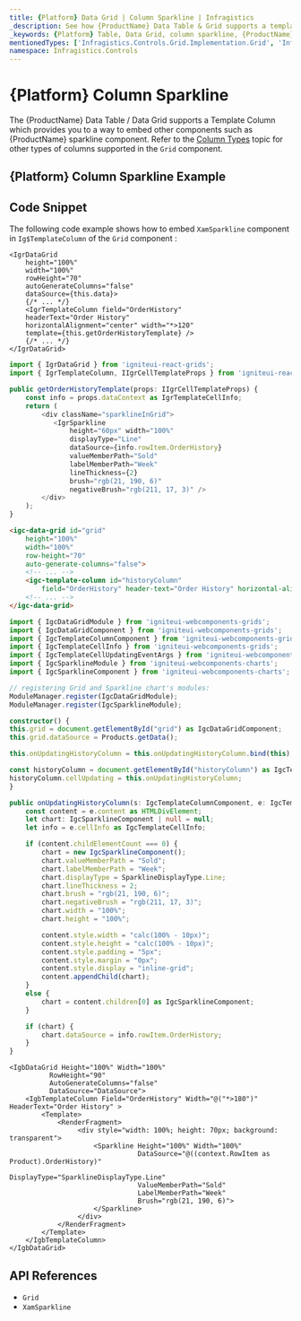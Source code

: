 ```yaml
---
title: {Platform} Data Grid | Column Sparkline | Infragistics
_description: See how {ProductName} Data Table & Grid supports a template column which provides you a way to embed other components such as the column sparkline.
_keywords: {Platform} Table, Data Grid, column sparkline, {ProductName}, data binding, Infragistics
mentionedTypes: ['Infragistics.Controls.Grid.Implementation.Grid', 'Infragistics.Controls.Grid.Implementation.CellInfo', 'Infragistics.Controls.Grid.Implementation.TemplateCellInfo', 'Sparkline']
namespace: Infragistics.Controls
---
```


# {Platform} Column Sparkline

The {ProductName} Data Table / Data Grid supports a Template Column which provides you to a way to embed other components such as {ProductName} sparkline component. Refer to the [Column Types](data-grid-column-types.md) topic for other types of columns supported in the `Grid` component.

## {Platform} Column Sparkline Example


<code-view style="height: 530px"
           data-demos-base-url="{environment:dvDemosBaseUrl}"
           iframe-src="{environment:dvDemosBaseUrl}/charts/sparkline-grid"
           alt="{Platform} Column Sparkline Example"
           github-src="charts/sparkline/grid">
</code-view>

<div class="divider--half"></div>

## Code Snippet

The following code example shows how to embed `XamSparkline` component in `Ig$TemplateColumn` of the `Grid` component :

```tsx
<IgrDataGrid
    height="100%"
    width="100%"
    rowHeight="70"
    autoGenerateColumns="false"
    dataSource={this.data}>
    {/* ... */}
    <IgrTemplateColumn field="OrderHistory"
    headerText="Order History"
    horizontalAlignment="center" width="*>120"
    template={this.getOrderHistoryTemplate} />
    {/* ... */}
</IgrDataGrid>
```

```ts
import { IgrDataGrid } from 'igniteui-react-grids';
import { IgrTemplateColumn, IIgrCellTemplateProps } from 'igniteui-react-grids';

public getOrderHistoryTemplate(props: IIgrCellTemplateProps) {
    const info = props.dataContext as IgrTemplateCellInfo;
    return (
        <div className="sparklineInGrid">
           <IgrSparkline
               height="60px" width="100%"
               displayType="Line"
               dataSource={info.rowItem.OrderHistory}
               valueMemberPath="Sold"
               labelMemberPath="Week"
               lineThickness={2}
               brush="rgb(21, 190, 6)"
               negativeBrush="rgb(211, 17, 3)" />
        </div>
    );
}
```

```html
<igc-data-grid id="grid"
    height="100%"
    width="100%"
    row-height="70"
    auto-generate-columns="false">
    <!-- ... -->
    <igc-template-column id="historyColumn"
        field="OrderHistory" header-text="Order History" horizontal-alignment="center" width="*>150"></igc-template-column>
    <!-- ... -->
</igc-data-grid>
```

```ts
import { IgcDataGridModule } from 'igniteui-webcomponents-grids';
import { IgcDataGridComponent } from 'igniteui-webcomponents-grids';
import { IgcTemplateColumnComponent } from 'igniteui-webcomponents-grids';
import { IgcTemplateCellInfo } from 'igniteui-webcomponents-grids';
import { IgcTemplateCellUpdatingEventArgs } from 'igniteui-webcomponents-grids';
import { IgcSparklineModule } from 'igniteui-webcomponents-charts';
import { IgcSparklineComponent } from 'igniteui-webcomponents-charts';

// registering Grid and Sparkline chart's modules:
ModuleManager.register(IgcDataGridModule);
ModuleManager.register(IgcSparklineModule);

constructor() {
this.grid = document.getElementById("grid") as IgcDataGridComponent;
this.grid.dataSource = Products.getData();

this.onUpdatingHistoryColumn = this.onUpdatingHistoryColumn.bind(this);

const historyColumn = document.getElementById("historyColumn") as IgcTemplateColumnComponent;
historyColumn.cellUpdating = this.onUpdatingHistoryColumn;
}

public onUpdatingHistoryColumn(s: IgcTemplateColumnComponent, e: IgcTemplateCellUpdatingEventArgs) {
    const content = e.content as HTMLDivElement;
    let chart: IgcSparklineComponent | null = null;
    let info = e.cellInfo as IgcTemplateCellInfo;

    if (content.childElementCount === 0) {
        chart = new IgcSparklineComponent();
        chart.valueMemberPath = "Sold";
        chart.labelMemberPath = "Week";
        chart.displayType = SparklineDisplayType.Line;
        chart.lineThickness = 2;
        chart.brush = "rgb(21, 190, 6)";
        chart.negativeBrush = "rgb(211, 17, 3)";
        chart.width = "100%";
        chart.height = "100%";

        content.style.width = "calc(100% - 10px)";
        content.style.height = "calc(100% - 10px)";
        content.style.padding = "5px";
        content.style.margin = "0px";
        content.style.display = "inline-grid";
        content.appendChild(chart);
    }
    else {
        chart = content.children[0] as IgcSparklineComponent;
    }

    if (chart) {
        chart.dataSource = info.rowItem.OrderHistory;
    }
}

```

```razor
<IgbDataGrid Height="100%" Width="100%"
          RowHeight="90"
          AutoGenerateColumns="false"
          DataSource="DataSource">
    <IgbTemplateColumn Field="OrderHistory" Width="@("*>180")" HeaderText="Order History" >
        <Template>
            <RenderFragment>
                 <div style="width: 100%; height: 70px; background: transparent">
                     <Sparkline Height="100%" Width="100%"
                                DataSource="@((context.RowItem as Product).OrderHistory)"
                                DisplayType="SparklineDisplayType.Line"
                                ValueMemberPath="Sold"
                                LabelMemberPath="Week"
                                Brush="rgb(21, 190, 6)">
                     </Sparkline>
                 </div>
            </RenderFragment>
        </Template>
    </IgbTemplateColumn>
</IgbDataGrid>
```

## API References

 - `Grid`
 - `XamSparkline`